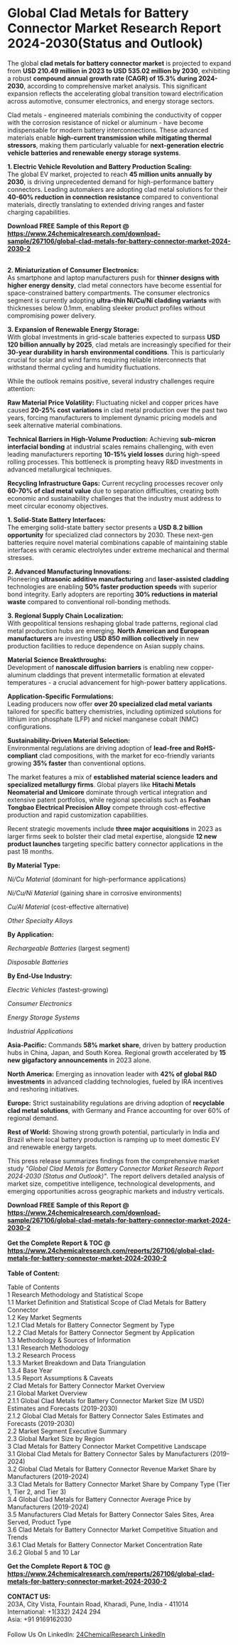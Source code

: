<h1>Global Clad Metals for Battery Connector Market Research Report 2024-2030(Status and Outlook)</h1><p>The global <strong>clad metals for battery connector market</strong> is projected to expand from <strong>USD 210.49 million in 2023 to USD 535.02 million by 2030</strong>, exhibiting a robust <strong>compound annual growth rate (CAGR) of 15.3% during 2024-2030</strong>, according to comprehensive market analysis. This significant expansion reflects the accelerating global transition toward electrification across automotive, consumer electronics, and energy storage sectors.</p><p>Clad metals - engineered materials combining the conductivity of copper with the corrosion resistance of nickel or aluminum - have become indispensable for modern battery interconnections. These advanced materials enable <strong>high-current transmission while mitigating thermal stressors</strong>, making them particularly valuable for <strong>next-generation electric vehicle batteries and renewable energy storage systems</strong>.</p><p><strong>1. Electric Vehicle Revolution and Battery Production Scaling:</strong><br>
The global EV market, projected to reach <strong>45 million units annually by 2030</strong>, is driving unprecedented demand for high-performance battery connectors. Leading automakers are adopting clad metal solutions for their <strong>40-60% reduction in connection resistance</strong> compared to conventional materials, directly translating to extended driving ranges and faster charging capabilities.</p><div><b>Download FREE Sample of this Report @ 
            <a href="https://www.24chemicalresearch.com/download-sample/267106/global-clad-metals-for-battery-connector-market-2024-2030-2">
            https://www.24chemicalresearch.com/download-sample/267106/global-clad-metals-for-battery-connector-market-2024-2030-2</a></b></div><br><p><strong>2. Miniaturization of Consumer Electronics:</strong><br>
As smartphone and laptop manufacturers push for <strong>thinner designs with higher energy density</strong>, clad metal connectors have become essential for space-constrained battery compartments. The consumer electronics segment is currently adopting <strong>ultra-thin Ni/Cu/Ni cladding variants</strong> with thicknesses below 0.1mm, enabling sleeker product profiles without compromising power delivery.</p><p><strong>3. Expansion of Renewable Energy Storage:</strong><br>
With global investments in grid-scale batteries expected to surpass <strong>USD 120 billion annually by 2025</strong>, clad metals are increasingly specified for their <strong>30-year durability in harsh environmental conditions</strong>. This is particularly crucial for solar and wind farms requiring reliable interconnects that withstand thermal cycling and humidity fluctuations.</p><p>While the outlook remains positive, several industry challenges require attention:</p><p><strong>Raw Material Price Volatility:</strong> Fluctuating nickel and copper prices have caused <strong>20-25% cost variations</strong> in clad metal production over the past two years, forcing manufacturers to implement dynamic pricing models and seek alternative material combinations.</p><p><strong>Technical Barriers in High-Volume Production:</strong> Achieving <strong>sub-micron interfacial bonding</strong> at industrial scales remains challenging, with even leading manufacturers reporting <strong>10-15% yield losses</strong> during high-speed rolling processes. This bottleneck is prompting heavy R&amp;D investments in advanced metallurgical techniques.</p><p><strong>Recycling Infrastructure Gaps:</strong> Current recycling processes recover only <strong>60-70% of clad metal value</strong> due to separation difficulties, creating both economic and sustainability challenges that the industry must address to meet circular economy objectives.</p><p><strong>1. Solid-State Battery Interfaces:</strong><br>
The emerging solid-state battery sector presents a <strong>USD 8.2 billion opportunity</strong> for specialized clad connectors by 2030. These next-gen batteries require novel material combinations capable of maintaining stable interfaces with ceramic electrolytes under extreme mechanical and thermal stresses.</p><p><strong>2. Advanced Manufacturing Innovations:</strong><br>
Pioneering <strong>ultrasonic additive manufacturing</strong> and <strong>laser-assisted cladding</strong> technologies are enabling <strong>50% faster production speeds</strong> with superior bond integrity. Early adopters are reporting <strong>30% reductions in material waste</strong> compared to conventional roll-bonding methods.</p><p><strong>3. Regional Supply Chain Localization:</strong><br>
With geopolitical tensions reshaping global trade patterns, regional clad metal production hubs are emerging. <strong>North American and European manufacturers</strong> are investing <strong>USD 850 million collectively</strong> in new production facilities to reduce dependence on Asian supply chains.</p><p><strong>Material Science Breakthroughs:</strong><br>
	Development of <strong>nanoscale diffusion barriers</strong> is enabling new copper-aluminum claddings that prevent intermetallic formation at elevated temperatures - a crucial advancement for high-power battery applications.</p><p><strong>Application-Specific Formulations:</strong><br>
	Leading producers now offer <strong>over 20 specialized clad metal variants</strong> tailored for specific battery chemistries, including optimized solutions for lithium iron phosphate (LFP) and nickel manganese cobalt (NMC) configurations.</p><p><strong>Sustainability-Driven Material Selection:</strong><br>
	Environmental regulations are driving adoption of <strong>lead-free and RoHS-compliant</strong> clad compositions, with the market for eco-friendly variants growing <strong>35% faster</strong> than conventional options.</p><p>The market features a mix of <strong>established material science leaders and specialized metallurgy firms</strong>. Global players like <strong>Hitachi Metals Neomaterial and Umicore</strong> dominate through vertical integration and extensive patent portfolios, while regional specialists such as <strong>Foshan Tongbao Electrical Precision Alloy</strong> compete through cost-effective production and rapid customization capabilities.</p><p>Recent strategic movements include <strong>three major acquisitions</strong> in 2023 as larger firms seek to bolster their clad metal expertise, alongside <strong>12 new product launches</strong> targeting specific battery connector applications in the past 18 months.</p><p><strong>By Material Type:</strong></p><p><em>Ni/Cu Material</em> (dominant for high-performance applications)</p><p><em>Ni/Cu/Ni Material</em> (gaining share in corrosive environments)</p><p><em>Cu/Al Material</em> (cost-effective alternative)</p><p><em>Other Specialty Alloys</em></p><p><strong>By Application:</strong></p><p><em>Rechargeable Batteries</em> (largest segment)</p><p><em>Disposable Batteries</em></p><p><strong>By End-Use Industry:</strong></p><p><em>Electric Vehicles</em> (fastest-growing)</p><p><em>Consumer Electronics</em></p><p><em>Energy Storage Systems</em></p><p><em>Industrial Applications</em></p><p><strong>Asia-Pacific:</strong> Commands <strong>58% market share</strong>, driven by battery production hubs in China, Japan, and South Korea. Regional growth accelerated by <strong>15 new gigafactory announcements</strong> in 2023 alone.</p><p><strong>North America:</strong> Emerging as innovation leader with <strong>42% of global R&amp;D investments</strong> in advanced cladding technologies, fueled by IRA incentives and reshoring initiatives.</p><p><strong>Europe:</strong> Strict sustainability regulations are driving adoption of <strong>recyclable clad metal solutions</strong>, with Germany and France accounting for over 60% of regional demand.</p><p><strong>Rest of World:</strong> Showing strong growth potential, particularly in India and Brazil where local battery production is ramping up to meet domestic EV and renewable energy targets.</p><p>This press release summarizes findings from the comprehensive market study <em>"Global Clad Metals for Battery Connector Market Research Report 2024-2030 (Status and Outlook)"</em>. The report delivers detailed analysis of market size, competitive intelligence, technological developments, and emerging opportunities across geographic markets and industry verticals.</p><div><b>Download FREE Sample of this Report @ 
            <a href="https://www.24chemicalresearch.com/download-sample/267106/global-clad-metals-for-battery-connector-market-2024-2030-2">
            https://www.24chemicalresearch.com/download-sample/267106/global-clad-metals-for-battery-connector-market-2024-2030-2</a></b></div><br><div><b>Get the Complete Report & TOC @ 
            <a href="https://www.24chemicalresearch.com/reports/267106/global-clad-metals-for-battery-connector-market-2024-2030-2">
            https://www.24chemicalresearch.com/reports/267106/global-clad-metals-for-battery-connector-market-2024-2030-2</a></b></div><br>
            <b>Table of Content:</b><p>Table of Contents<br />
1 Research Methodology and Statistical Scope<br />
1.1 Market Definition and Statistical Scope of Clad Metals for Battery Connector<br />
1.2 Key Market Segments<br />
1.2.1 Clad Metals for Battery Connector Segment by Type<br />
1.2.2 Clad Metals for Battery Connector Segment by Application<br />
1.3 Methodology & Sources of Information<br />
1.3.1 Research Methodology<br />
1.3.2 Research Process<br />
1.3.3 Market Breakdown and Data Triangulation<br />
1.3.4 Base Year<br />
1.3.5 Report Assumptions & Caveats<br />
2 Clad Metals for Battery Connector Market Overview<br />
2.1 Global Market Overview<br />
2.1.1 Global Clad Metals for Battery Connector Market Size (M USD) Estimates and Forecasts (2019-2030)<br />
2.1.2 Global Clad Metals for Battery Connector Sales Estimates and Forecasts (2019-2030)<br />
2.2 Market Segment Executive Summary<br />
2.3 Global Market Size by Region<br />
3 Clad Metals for Battery Connector Market Competitive Landscape<br />
3.1 Global Clad Metals for Battery Connector Sales by Manufacturers (2019-2024)<br />
3.2 Global Clad Metals for Battery Connector Revenue Market Share by Manufacturers (2019-2024)<br />
3.3 Clad Metals for Battery Connector Market Share by Company Type (Tier 1, Tier 2, and Tier 3)<br />
3.4 Global Clad Metals for Battery Connector Average Price by Manufacturers (2019-2024)<br />
3.5 Manufacturers Clad Metals for Battery Connector Sales Sites, Area Served, Product Type<br />
3.6 Clad Metals for Battery Connector Market Competitive Situation and Trends<br />
3.6.1 Clad Metals for Battery Connector Market Concentration Rate<br />
3.6.2 Global 5 and 10 Lar</p><div><b>Get the Complete Report & TOC @ 
            <a href="https://www.24chemicalresearch.com/reports/267106/global-clad-metals-for-battery-connector-market-2024-2030-2">
            https://www.24chemicalresearch.com/reports/267106/global-clad-metals-for-battery-connector-market-2024-2030-2</a></b></div><br><b>CONTACT US:</b><br>
            203A, City Vista, Fountain Road, Kharadi, Pune, India - 411014<br>
            International: +1(332) 2424 294<br>
            Asia: +91 9169162030 <br><br>
            Follow Us On LinkedIn: <a href="https://www.linkedin.com/company/24chemicalresearch/">24ChemicalResearch LinkedIn</a>